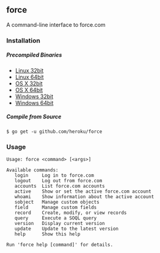 ## force

A command-line interface to force.com

### Installation

##### Precompiled Binaries

* [Linux 32bit](https://godist.herokuapp.com/projects/heroku/force/releases/current/linux-386/force)
* [Linux 64bit](https://godist.herokuapp.com/projects/heroku/force/releases/current/linux-amd64/force)
* [OS X 32bit](https://godist.herokuapp.com/projects/heroku/force/releases/current/darwin-386/force)
* [OS X 64bit](https://godist.herokuapp.com/projects/heroku/force/releases/current/darwin-amd64/force)
* [Windows 32bit](https://godist.herokuapp.com/projects/heroku/force/releases/current/windows-386/force.exe)
* [Windows 64bit](https://godist.herokuapp.com/projects/heroku/force/releases/current/windows-amd64/force.exe)

##### Compile from Source

    $ go get -u github.com/heroku/force

### Usage

	Usage: force <command> [<args>]
	
	Available commands:
	   login     Log in to force.com
	   logout    Log out from force.com
	   accounts  List force.com accounts
	   active    Show or set the active force.com account
	   whoami    Show information about the active account
	   sobject   Manage custom objects
	   field     Manage custom fields
	   record    Create, modify, or view records
	   query     Execute a SOQL query
	   version   Display current version
	   update    Update to the latest version
	   help      Show this help
	
	Run 'force help [command]' for details.
